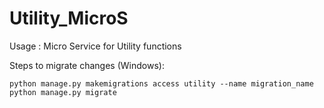 # Utility_MicroS
Usage : Micro Service for Utility functions



Steps to migrate changes (Windows):
```
python manage.py makemigrations access utility --name migration_name
python manage.py migrate
```